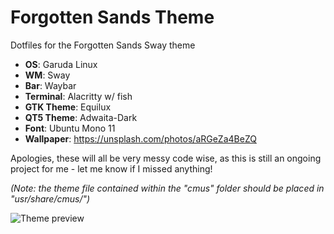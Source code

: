 # Forgotten Sands Theme
Dotfiles for the Forgotten Sands Sway theme

- **OS**: Garuda Linux
- **WM**: Sway
- **Bar**: Waybar
- **Terminal**: Alacritty w/ fish
- **GTK Theme**: Equilux
- **QT5 Theme**: Adwaita-Dark
- **Font**: Ubuntu Mono 11
- **Wallpaper**: https://unsplash.com/photos/aRGeZa4BeZQ

Apologies, these will all be very messy code wise, as this is still an ongoing project for me - let me know if I missed anything!

*(Note: the theme file contained within the "cmus" folder should be placed in "usr/share/cmus/")*

<img title="preview" alt="Theme preview" src="Forgotten_Sands_UnixPorn.png">
